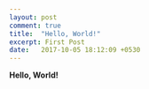 ```yaml
---
layout: post
comment: true
title:  "Hello, World!"
excerpt: First Post
date:   2017-10-05 18:12:09 +0530
---
```

**Hello, World!**
